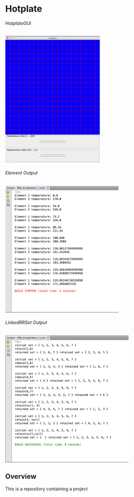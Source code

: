# Hotplate

###### HotplateGUI
<img src="Hotplate/DSA-2019-A1-HotplateGUI.png" height="400"> 

###### Element Output
<img src="Hotplate/DSA-2019-A1-Element.png" height="400">

###### LinkedRRSet Output
<img src="Hotplate/DSA-2019-A1-LinkedRRSet.png" height="400">

## Overview
This is a repository containing a project 

